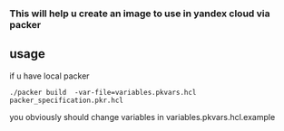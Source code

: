 ### This will help u create an image to use in yandex cloud via packer ###

## usage ##

if u have local packer

`./packer build  -var-file=variables.pkvars.hcl packer_specification.pkr.hcl`

you obviously should change variables in variables.pkvars.hcl.example
